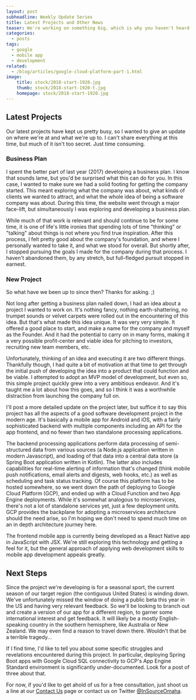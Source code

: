 ```yaml
---
layout: post
subheadline: Weekly Update Series
title: Latest Projects and Other News
teaser: We're working on something big, which is why you haven't heard from us.
categories:
  - posts
tags:
  - google
  - mobile app
  - development
related:
  - /blog/articles/google-cloud-platform-part-1.html
image:
    title: stock/2018-start-1920.jpg
    thumb: stock/2018-start-1920-t.jpg
    homepage: stock/2018-start-1920.jpg
---
```


## Latest Projects

Our latest projects have kept us pretty busy, so I wanted to give an update on where we're at and what we're up to. I can't share everything at this time, but much of it isn't too secret. Just time consuming.

### Business Plan

I spent the better part of last year (2017) developing a business plan. I know that sounds lame, but you'd be surprised what this can do for you. In this case, I wanted to make sure we had a solid footing for getting the company started. This meant exploring what the company was about, what kinds of clients we wanted to attract, and what the whole idea of being a software company was about. During this time, the website went through a major face-lift, but simultaneously I was exploring and developing a business plan.

While much of that work is relevant and should continue to be for some time, it is one of life's little ironies that spending lots of time "thinking" or "talking" about things is not where you find true inspiration. After this process, I felt pretty good about the company's foundation, and where I personally wanted to take it, and what we stood for overall. But shortly after, I stopped pursuing the goals I made for the company during that process. I haven't abandoned them, by any stretch, but full-fledged pursuit stopped in earnest.

### New Project

So what have we been up to since then? Thanks for asking. ;)

Not long after getting a business plan nailed down, I had an idea about a project I wanted to work on. It's nothing fancy, nothing earth-shattering, no trumpet sounds or velvet carpets were rolled out in the encountering of this idea. But that's what made this idea unique. It was very very simple. It offered a good place to start, and make a name for the company and myself as the Founder. And it had the potential to carry on in many forms, making it a very possible profit-center and viable idea for pitching to investors, recruiting new team members, etc.

Unfortunately, thinking of an idea and executing it are two different things. Thankfully though, I had quite a bit of motivation at that time to get through the initial push of developing the idea into a product that could function and be viable. I attempted to adopt an MVP model of development, but even so, this simple project quickly grew into a very ambitious endeavor. And it's taught me a lot about how this goes, and so I think it was a worthwhile distraction from launching the company full on.

I'll post a more detailed update on the project later, but suffice it to say this project has all the aspects of a good software development project in the modern age. It's basically a mobile app for Android and iOS, with a fairly sophisticated backend with multiple components including an API for the app frontend, and no fewer than two standalone processing applications.

The backend processing applications perform data processing of semi-structured data from various sources (a Node.js application written in modern Javascript), and loading of that data into a central data store (a Spring Boot application written in Kotlin). The latter also includes capabilities for real-time alerting of information that's changed (think mobile push notifications, email alerts and digests, web hooks, etc.) as well as scheduling and task status tracking. Of course this platform has to be hosted somewhere, so we went down the path of deploying to Google Cloud Platform (GCP), and ended up with a Cloud Function and two App Engine deployments. While it's somewhat analogous to microservices, there's not a lot of standalone services yet, just a few deployment units. GCP provides the backplane for adopting a microservices architecture should the need arise, so I'm hoping we don't need to spend much time on an in depth architecture journey here.

The frontend mobile app is currently being developed as a React Native app in JavaScript with JSX. We're still exploring this technology and getting a feel for it, but the general approach of applying web development skills to mobile app development appeals greatly.

## Next Steps

Since the project we're developing is for a seasonal sport, the current season of our target region (the contiguous United States) is winding down. We've unfortunately missed the window of doing a public beta this year in the US and having very relevant feedback. So we'll be looking to branch out and create a version of our app for a different region, to garner some international interest and get feedback. It will likely be a mostly English-speaking country in the southern hemisphere, like Australia or New Zealand. We may even find a reason to travel down there. Wouldn't that be a terrible tragedy...

If I find time, I'd like to tell you about some specific struggles and revelations encountered during this project. In particular, deploying Spring Boot apps with Google Cloud SQL connectivity to GCP's App Engine Standard environment is significantly under-documented. Look for a post of three about that.

For now, if you'd like to get ahold of us for a free consultation, just shoot us a line at our [Contact Us][1] page or contact us on Twitter [@InSourceOmaha][2].

[1]: https://insource.io/contact/
[2]: https://twitter.com/InSourceOmaha
